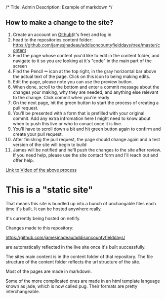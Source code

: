 /*
Title: Admin
Description: Example of markdown
*/



## How to make a change to the site?

1. Create an account on [Github](https://github.com/join)(it's free) and log in.
1. head to the repositories content folder: https://github.com/jamesjnadeau/addisoncountyfielddays/tree/master/content
1. Find the page whose content you'd like to edit in the content folder, and navigate to it so you are looking at it's "code" in the main part of the screen
1. Find the Pencil ✏ icon at the top right, in the gray horizontal bar above the actual text of the page. Click on this icon to being making edits.
1. Edit the page, please note you can use the preview button.
1. When done, scroll to the bottom and enter a commit message about the changes your making, why they are needed, and anything else relevant to the change. Click commit when you're ready
1. On the next page, hit the green button to start the process of creating a pull request. 
2. You'll be presented with a form that is prefilled with your original commit. Add any extra infromation here I might need to know about when to push this live or who to conact once it is live.
3. You'll have to scroll down a bit and hit green button again to confirm and create your pull request.
4. After finishing the pull request, the page should change again and a test version of the site will begin to build
5. James will be notified and he'll push the changes to the site after review. If you need help, please use the site contact form and I'll reach out and offer help.

[Link to Video of the above process](https://drive.google.com/file/d/1avMoWopB3Uo-SvHJ8wrU96j2a8CLlm42/view)

# This is a "static site"

That means this site is bundled up into a bunch of unchangable files each time it's built.
It can be hosted anywhere really.

It's currently being hosted on netlify. 

Changes made to this repository:

https://github.com/jamesjnadeau/addisoncountyfielddays/

are automatically reflected in the live site once it's built successfully.

The sites main content is in the content folder of that repository.
The file structure of the content folder reflects the url structure of the site.

Most of the pages are made in markdown.

Some of the more complicated ones are made in an html template language known as jade, which is now called pug. Their formats are pretty interchangeable.
